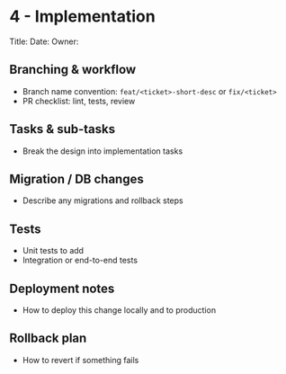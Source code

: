 # 4 - Implementation

Title: 
Date: 
Owner: 

## Branching & workflow
- Branch name convention: `feat/<ticket>-short-desc` or `fix/<ticket>`
- PR checklist: lint, tests, review

## Tasks & sub-tasks
- Break the design into implementation tasks

## Migration / DB changes
- Describe any migrations and rollback steps

## Tests
- Unit tests to add
- Integration or end-to-end tests

## Deployment notes
- How to deploy this change locally and to production

## Rollback plan
- How to revert if something fails

